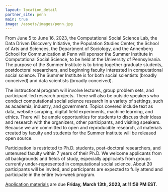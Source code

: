 ```yaml
---
layout: location_detail
partner_site: penn
main: true
image: /assets/images/penn.jpg
---
```


From June 5 to June 16, 2023, the Computational Social Science Lab, the Data Driven Discovery Initiative, the Population Studies Center, the School of Arts and Sciences, the Department of Sociology, and the Annenberg School for Communication at Penn will sponsor the Summer Institute in Computational Social Science, to be held at the University of Pennsylvania. The purpose of the Summer Institute is to bring together graduate students, postdoctoral researchers, and beginning faculty interested in computational social science. The Summer Institute is for both social scientists (broadly conceived) and data scientists (broadly conceived).

The instructional program will involve lectures, group problem sets, and participant-led research projects. There will also be outside speakers who conduct computational social science research in a variety of settings, such as academia, industry, and government. Topics covered include text as data, website scraping, digital field experiments, machine learning, and ethics. There will be ample opportunities for students to discuss their ideas and research with the organizers, other participants, and visiting speakers. Because we are committed to open and reproducible research, all materials created by faculty and students for the Summer Institute will be released open source.

Participation is restricted to Ph.D. students, post-doctoral researchers, and untenured faculty within 7 years of their Ph.D. We welcome applicants from all backgrounds and fields of study, especially applicants from groups currently under-represented in computational social science. About 20 participants will be invited, and participants are expected to fully attend and participate in the entire two-week program.

[Application materials](https://compsocialscience.github.io/summer-institute/2023/penn/apply) are due **Friday, March 13th, 2023, at 11:59 PM EST**.
